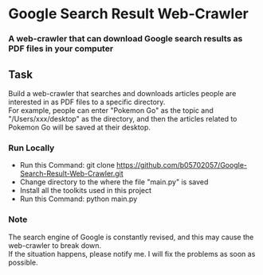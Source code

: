 # Google Search Result Web-Crawler

### A web-crawler that can download Google search results as PDF files in your computer

## Task
Build a web-crawler that searches and downloads articles people are interested in as PDF files to a specific directory.  
For example, people can enter "Pokemon Go" as the topic and "/Users/xxx/desktop" as the directory, and then the articles related to Pokemon Go will be saved at their desktop.

### Run Locally
* Run this Command: git clone <https://github.com/b05702057/Google-Search-Result-Web-Crawler.git>
* Change directory to the where the file "main.py" is saved
* Install all the toolkits used in this project
* Run this Command: python main.py

### Note
The search engine of Google is constantly revised, and this may cause the web-crawler to break down.  
If the situation happens, please notify me. I will fix the problems as soon as possible.
